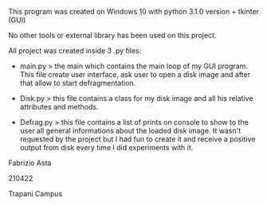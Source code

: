 This program was created on Windows 10
with python 3.1.0 version + tkinter (GUI)

No other tools or external library has been used on this project.

All project was created inside 3 .py files:

- main.py > the main which contains the main loop of my GUI program. This file create user interface, ask user to open a disk image and after that allow to start defragmentation.

- Disk.py > this file contains a class for my disk image and all his relative attributes and methods.

- Defrag.py > this file contains a list of prints on console to show to the user all general informations about the loaded disk image. It wasn't requested by the project but I had fun to create it and receive a positive output from disk every time I did experiments with it.

Fabrizio Asta

210422


Trapani Campus 

